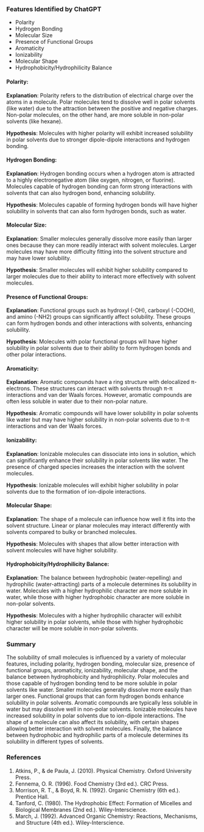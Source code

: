 ### Features Identified by ChatGPT
- Polarity
- Hydrogen Bonding
- Molecular Size
- Presence of Functional Groups
- Aromaticity
- Ionizability
- Molecular Shape
- Hydrophobicity/Hydrophilicity Balance

#### Polarity:
**Explanation**: Polarity refers to the distribution of electrical charge over the atoms in a molecule. Polar molecules tend to dissolve well in polar solvents (like water) due to the attraction between the positive and negative charges. Non-polar molecules, on the other hand, are more soluble in non-polar solvents (like hexane).

**Hypothesis**: Molecules with higher polarity will exhibit increased solubility in polar solvents due to stronger dipole-dipole interactions and hydrogen bonding.

#### Hydrogen Bonding:
**Explanation**: Hydrogen bonding occurs when a hydrogen atom is attracted to a highly electronegative atom (like oxygen, nitrogen, or fluorine). Molecules capable of hydrogen bonding can form strong interactions with solvents that can also hydrogen bond, enhancing solubility.

**Hypothesis**: Molecules capable of forming hydrogen bonds will have higher solubility in solvents that can also form hydrogen bonds, such as water.

#### Molecular Size:
**Explanation**: Smaller molecules generally dissolve more easily than larger ones because they can more readily interact with solvent molecules. Larger molecules may have more difficulty fitting into the solvent structure and may have lower solubility.

**Hypothesis**: Smaller molecules will exhibit higher solubility compared to larger molecules due to their ability to interact more effectively with solvent molecules.

#### Presence of Functional Groups:
**Explanation**: Functional groups such as hydroxyl (-OH), carboxyl (-COOH), and amino (-NH2) groups can significantly affect solubility. These groups can form hydrogen bonds and other interactions with solvents, enhancing solubility.

**Hypothesis**: Molecules with polar functional groups will have higher solubility in polar solvents due to their ability to form hydrogen bonds and other polar interactions.

#### Aromaticity:
**Explanation**: Aromatic compounds have a ring structure with delocalized π-electrons. These structures can interact with solvents through π-π interactions and van der Waals forces. However, aromatic compounds are often less soluble in water due to their non-polar nature.

**Hypothesis**: Aromatic compounds will have lower solubility in polar solvents like water but may have higher solubility in non-polar solvents due to π-π interactions and van der Waals forces.

#### Ionizability:
**Explanation**: Ionizable molecules can dissociate into ions in solution, which can significantly enhance their solubility in polar solvents like water. The presence of charged species increases the interaction with the solvent molecules.

**Hypothesis**: Ionizable molecules will exhibit higher solubility in polar solvents due to the formation of ion-dipole interactions.

#### Molecular Shape:
**Explanation**: The shape of a molecule can influence how well it fits into the solvent structure. Linear or planar molecules may interact differently with solvents compared to bulky or branched molecules.

**Hypothesis**: Molecules with shapes that allow better interaction with solvent molecules will have higher solubility.

#### Hydrophobicity/Hydrophilicity Balance:
**Explanation**: The balance between hydrophobic (water-repelling) and hydrophilic (water-attracting) parts of a molecule determines its solubility in water. Molecules with a higher hydrophilic character are more soluble in water, while those with higher hydrophobic character are more soluble in non-polar solvents.

**Hypothesis**: Molecules with a higher hydrophilic character will exhibit higher solubility in polar solvents, while those with higher hydrophobic character will be more soluble in non-polar solvents.

### Summary
The solubility of small molecules is influenced by a variety of molecular features, including polarity, hydrogen bonding, molecular size, presence of functional groups, aromaticity, ionizability, molecular shape, and the balance between hydrophobicity and hydrophilicity. Polar molecules and those capable of hydrogen bonding tend to be more soluble in polar solvents like water. Smaller molecules generally dissolve more easily than larger ones. Functional groups that can form hydrogen bonds enhance solubility in polar solvents. Aromatic compounds are typically less soluble in water but may dissolve well in non-polar solvents. Ionizable molecules have increased solubility in polar solvents due to ion-dipole interactions. The shape of a molecule can also affect its solubility, with certain shapes allowing better interaction with solvent molecules. Finally, the balance between hydrophobic and hydrophilic parts of a molecule determines its solubility in different types of solvents.

### References
1. Atkins, P., & de Paula, J. (2010). Physical Chemistry. Oxford University Press.
2. Fennema, O. R. (1996). Food Chemistry (3rd ed.). CRC Press.
3. Morrison, R. T., & Boyd, R. N. (1992). Organic Chemistry (6th ed.). Prentice Hall.
4. Tanford, C. (1980). The Hydrophobic Effect: Formation of Micelles and Biological Membranes (2nd ed.). Wiley-Interscience.
5. March, J. (1992). Advanced Organic Chemistry: Reactions, Mechanisms, and Structure (4th ed.). Wiley-Interscience.